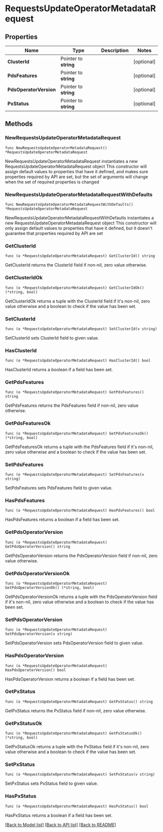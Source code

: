 # RequestsUpdateOperatorMetadataRequest

## Properties

Name | Type | Description | Notes
------------ | ------------- | ------------- | -------------
**ClusterId** | Pointer to **string** |  | [optional] 
**PdsFeatures** | Pointer to **string** |  | [optional] 
**PdsOperatorVersion** | Pointer to **string** |  | [optional] 
**PxStatus** | Pointer to **string** |  | [optional] 

## Methods

### NewRequestsUpdateOperatorMetadataRequest

`func NewRequestsUpdateOperatorMetadataRequest() *RequestsUpdateOperatorMetadataRequest`

NewRequestsUpdateOperatorMetadataRequest instantiates a new RequestsUpdateOperatorMetadataRequest object
This constructor will assign default values to properties that have it defined,
and makes sure properties required by API are set, but the set of arguments
will change when the set of required properties is changed

### NewRequestsUpdateOperatorMetadataRequestWithDefaults

`func NewRequestsUpdateOperatorMetadataRequestWithDefaults() *RequestsUpdateOperatorMetadataRequest`

NewRequestsUpdateOperatorMetadataRequestWithDefaults instantiates a new RequestsUpdateOperatorMetadataRequest object
This constructor will only assign default values to properties that have it defined,
but it doesn't guarantee that properties required by API are set

### GetClusterId

`func (o *RequestsUpdateOperatorMetadataRequest) GetClusterId() string`

GetClusterId returns the ClusterId field if non-nil, zero value otherwise.

### GetClusterIdOk

`func (o *RequestsUpdateOperatorMetadataRequest) GetClusterIdOk() (*string, bool)`

GetClusterIdOk returns a tuple with the ClusterId field if it's non-nil, zero value otherwise
and a boolean to check if the value has been set.

### SetClusterId

`func (o *RequestsUpdateOperatorMetadataRequest) SetClusterId(v string)`

SetClusterId sets ClusterId field to given value.

### HasClusterId

`func (o *RequestsUpdateOperatorMetadataRequest) HasClusterId() bool`

HasClusterId returns a boolean if a field has been set.

### GetPdsFeatures

`func (o *RequestsUpdateOperatorMetadataRequest) GetPdsFeatures() string`

GetPdsFeatures returns the PdsFeatures field if non-nil, zero value otherwise.

### GetPdsFeaturesOk

`func (o *RequestsUpdateOperatorMetadataRequest) GetPdsFeaturesOk() (*string, bool)`

GetPdsFeaturesOk returns a tuple with the PdsFeatures field if it's non-nil, zero value otherwise
and a boolean to check if the value has been set.

### SetPdsFeatures

`func (o *RequestsUpdateOperatorMetadataRequest) SetPdsFeatures(v string)`

SetPdsFeatures sets PdsFeatures field to given value.

### HasPdsFeatures

`func (o *RequestsUpdateOperatorMetadataRequest) HasPdsFeatures() bool`

HasPdsFeatures returns a boolean if a field has been set.

### GetPdsOperatorVersion

`func (o *RequestsUpdateOperatorMetadataRequest) GetPdsOperatorVersion() string`

GetPdsOperatorVersion returns the PdsOperatorVersion field if non-nil, zero value otherwise.

### GetPdsOperatorVersionOk

`func (o *RequestsUpdateOperatorMetadataRequest) GetPdsOperatorVersionOk() (*string, bool)`

GetPdsOperatorVersionOk returns a tuple with the PdsOperatorVersion field if it's non-nil, zero value otherwise
and a boolean to check if the value has been set.

### SetPdsOperatorVersion

`func (o *RequestsUpdateOperatorMetadataRequest) SetPdsOperatorVersion(v string)`

SetPdsOperatorVersion sets PdsOperatorVersion field to given value.

### HasPdsOperatorVersion

`func (o *RequestsUpdateOperatorMetadataRequest) HasPdsOperatorVersion() bool`

HasPdsOperatorVersion returns a boolean if a field has been set.

### GetPxStatus

`func (o *RequestsUpdateOperatorMetadataRequest) GetPxStatus() string`

GetPxStatus returns the PxStatus field if non-nil, zero value otherwise.

### GetPxStatusOk

`func (o *RequestsUpdateOperatorMetadataRequest) GetPxStatusOk() (*string, bool)`

GetPxStatusOk returns a tuple with the PxStatus field if it's non-nil, zero value otherwise
and a boolean to check if the value has been set.

### SetPxStatus

`func (o *RequestsUpdateOperatorMetadataRequest) SetPxStatus(v string)`

SetPxStatus sets PxStatus field to given value.

### HasPxStatus

`func (o *RequestsUpdateOperatorMetadataRequest) HasPxStatus() bool`

HasPxStatus returns a boolean if a field has been set.


[[Back to Model list]](../README.md#documentation-for-models) [[Back to API list]](../README.md#documentation-for-api-endpoints) [[Back to README]](../README.md)



